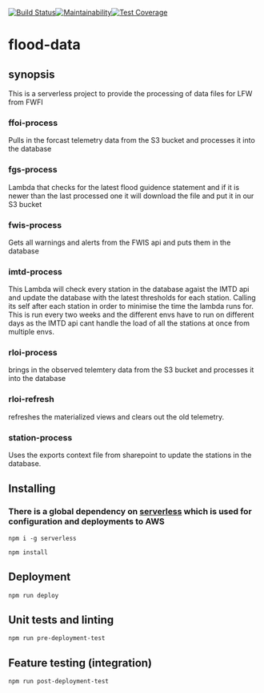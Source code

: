 [![Build Status](https://travis-ci.com/DEFRA/flood-data.svg?branch=master)](https://travis-ci.com/DEFRA/flood-data)[![Maintainability](https://api.codeclimate.com/v1/badges/f36df721e8bfd20f2f0b/maintainability)](https://codeclimate.com/github/DEFRA/flood-data/maintainability)[![Test Coverage](https://api.codeclimate.com/v1/badges/f36df721e8bfd20f2f0b/test_coverage)](https://codeclimate.com/github/DEFRA/flood-data/test_coverage)

# flood-data

## synopsis

This is a serverless project to provide the processing of data files for LFW from FWFI

### ffoi-process

Pulls in the forcast telemetry data from the S3 bucket and processes it into the database

### fgs-process

Lambda that checks for the latest flood guidence statement and if it is newer than the last processed one it will download the file and put it in our S3 bucket

### fwis-process

Gets all warnings and alerts from the FWIS api and puts them in the database

### imtd-process

This Lambda will check every station in the database agaist the IMTD api and update the database with the latest thresholds for each station. Calling its self after each station in order to minimise the time the lambda runs for. This is run every two weeks and the different envs have to run on different days as the IMTD api cant handle the load of all the stations at once from multiple envs.

### rloi-process

brings in the observed telemtery data from the S3 bucket and processes it into the database

### rloi-refresh

refreshes the materialized views and clears out the old telemetry.

### station-process

Uses the exports context file from sharepoint to update the stations in the database.

## Installing

### There is a global dependency on [serverless](https://serverless.com/) which is used for configuration and deployments to AWS
`npm i -g serverless`

`npm install`

## Deployment

`npm run deploy`

## Unit tests and linting
`npm run pre-deployment-test`

## Feature testing (integration)
`npm run post-deployment-test`

